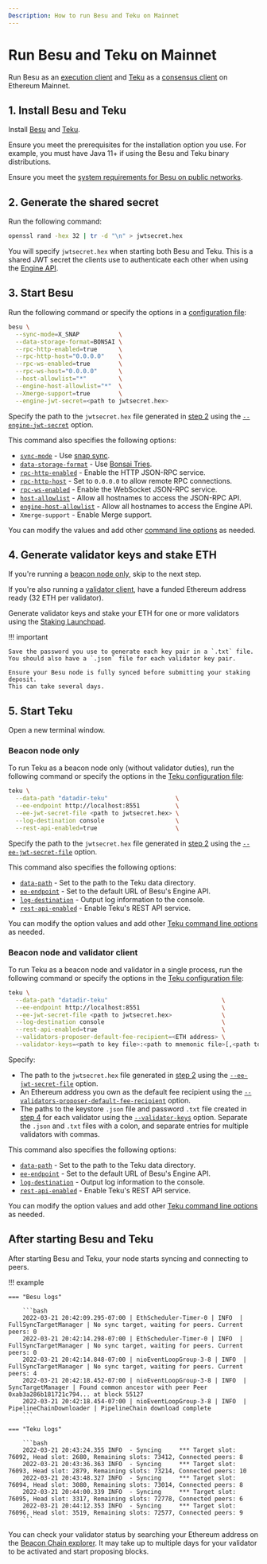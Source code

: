 ```yaml
---
Description: How to run Besu and Teku on Mainnet
---
```


# Run Besu and Teku on Mainnet

Run Besu as an [execution client](../concepts/the-merge.md#execution-clients) and
[Teku](https://docs.teku.consensys.net/en/stable/)
as a [consensus client](../concepts/the-merge.md#consensus-clients) on Ethereum Mainnet.

## 1. Install Besu and Teku

Install [Besu](../get-started/install/binary-distribution.md) and
[Teku](https://docs.teku.consensys.net/en/stable/HowTo/Get-Started/Installation-Options/Install-Binaries/).

Ensure you meet the prerequisites for the installation option you use.
For example, you must have Java 11+ if using the Besu and Teku binary distributions.

Ensure you meet the [system requirements for Besu on public networks](../get-started/system-requirements.md).

## 2. Generate the shared secret

Run the following command:

```bash
openssl rand -hex 32 | tr -d "\n" > jwtsecret.hex
```

You will specify `jwtsecret.hex` when starting both Besu and Teku.
This is a shared JWT secret the clients use to authenticate each other when using the
[Engine API](../how-to/use-engine-api.md).

## 3. Start Besu

Run the following command or specify the options in a [configuration file](../how-to/configuration-file.md):

```bash
besu \
  --sync-mode=X_SNAP           \
  --data-storage-format=BONSAI \
  --rpc-http-enabled=true      \
  --rpc-http-host="0.0.0.0"    \
  --rpc-ws-enabled=true        \
  --rpc-ws-host="0.0.0.0"      \
  --host-allowlist="*"         \
  --engine-host-allowlist="*"  \
  --Xmerge-support=true        \
  --engine-jwt-secret=<path to jwtsecret.hex>
```

Specify the path to the `jwtsecret.hex` file generated in [step 2](#2-generate-the-shared-secret) using the
[`--engine-jwt-secret`](../reference/cli/options.md#engine-jwt-secret) option.

This command also specifies the following options:

- [`sync-mode`](../reference/cli/options.md#sync-mode) - Use [snap sync](sync-node.md#snap-synchronization).
- [`data-storage-format`](../reference/cli/options.md#data-storage-format) - Use [Bonsai Tries](../../concepts/data-storage-formats.md#bonsai-tries).
- [`rpc-http-enabled`](../reference/cli/options.md#rpc-http-enabled) - Enable the HTTP JSON-RPC
  service.
- [`rpc-http-host`](../reference/cli/options.md#rpc-http-host) - Set to `0.0.0.0` to allow remote
  RPC connections.
- [`rpc-ws-enabled`](../reference/cli/options.md#rpc-ws-enabled) - Enable the WebSocket JSON-RPC
  service.
- [`host-allowlist`](../reference/cli/options.md#host-allowlist) - Allow all hostnames to access
  the JSON-RPC API.
- [`engine-host-allowlist`](../reference/cli/options.md#engine-host-allowlist) - Allow all
  hostnames to access the Engine API.
- `Xmerge-support` - Enable Merge support.

You can modify the values and add other [command line options](../reference/cli/options.md) as
needed.

## 4. Generate validator keys and stake ETH

If you're running a [beacon node only](#beacon-node-only), skip to the next step.

If you're also running a [validator client](#beacon-node-and-validator-client), have a funded
Ethereum address ready (32 ETH per validator).

Generate validator keys and stake your ETH for one or more validators using the
[Staking Launchpad](https://launchpad.ethereum.org/en/).

!!! important

    Save the password you use to generate each key pair in a `.txt` file.
    You should also have a `.json` file for each validator key pair.

    Ensure your Besu node is fully synced before submitting your staking deposit.
    This can take several days.

## 5. Start Teku

Open a new terminal window.

### Beacon node only

To run Teku as a beacon node only (without validator duties), run the following command or specify the
options in the [Teku configuration file]:

```bash
teku \
  --data-path "datadir-teku"                   \
  --ee-endpoint http://localhost:8551          \
  --ee-jwt-secret-file <path to jwtsecret.hex> \
  --log-destination console                    \
  --rest-api-enabled=true                      \
```

Specify the path to the `jwtsecret.hex` file generated in [step 2](#2-generate-the-shared-secret) using
the [`--ee-jwt-secret-file`](https://docs.teku.consensys.net/en/stable/Reference/CLI/CLI-Syntax/#ee-jwt-secret-file)
option.

This command also specifies the following options:

- [`data-path`](https://docs.teku.consensys.net/en/latest/Reference/CLI/CLI-Syntax/#data-base-path-data-path) -
  Set to the path to the Teku data directory.
- [`ee-endpoint`](https://docs.teku.consensys.net/en/latest/Reference/CLI/CLI-Syntax/#ee-endpoint) -
  Set to the default URL of Besu's Engine API.
- [`log-destination`](https://docs.teku.consensys.net/en/latest/Reference/CLI/CLI-Syntax/#log-destination) -
  Output log information to the console.
- [`rest-api-enabled`](https://docs.teku.consensys.net/en/latest/Reference/CLI/CLI-Syntax/#rest-api-enabled) -
  Enable Teku's REST API service.

You can modify the option values and add other [Teku command line options] as needed.

### Beacon node and validator client

To run Teku as a beacon node and validator in a single process, run the following command or specify
the options in the [Teku configuration file]:

```bash
teku \
  --data-path "datadir-teku"                                \
  --ee-endpoint http://localhost:8551                       \
  --ee-jwt-secret-file <path to jwtsecret.hex>              \
  --log-destination console                                 \
  --rest-api-enabled=true                                   \
  --validators-proposer-default-fee-recipient=<ETH address> \
  --validator-keys=<path to key file>:<path to mnemonic file>[,<path to key file>:<path to mnemonic file>,...] \
```

Specify:

- The path to the `jwtsecret.hex` file generated in [step 2](#2-generate-the-shared-secret) using the
  [`--ee-jwt-secret-file`](https://docs.teku.consensys.net/en/stable/Reference/CLI/CLI-Syntax/#ee-jwt-secret-file) option.
- An Ethereum address you own as the default fee recipient using the
  [`--validators-proposer-default-fee-recipient`](https://docs.teku.consensys.net/en/stable/Reference/CLI/CLI-Syntax/#validators-proposer-default-fee-recipient)
  option.
- The paths to the keystore `.json` file and password `.txt` file created in
  [step 4](#4-generate-validator-keys-and-stake-eth) for each validator using the
  [`--validator-keys`](https://docs.teku.consensys.net/en/stable/Reference/CLI/CLI-Syntax/#validator-keys) option.
  Separate the `.json` and `.txt` files with a colon, and separate entries for multiple validators with commas.

This command also specifies the following options:

- [`data-path`](https://docs.teku.consensys.net/en/latest/Reference/CLI/CLI-Syntax/#data-base-path-data-path) -
  Set to the path to the Teku data directory.
- [`ee-endpoint`](https://docs.teku.consensys.net/en/latest/Reference/CLI/CLI-Syntax/#ee-endpoint) -
  Set to the default URL of Besu's Engine API.
- [`log-destination`](https://docs.teku.consensys.net/en/latest/Reference/CLI/CLI-Syntax/#log-destination) -
  Output log information to the console.
- [`rest-api-enabled`](https://docs.teku.consensys.net/en/latest/Reference/CLI/CLI-Syntax/#rest-api-enabled) -
  Enable Teku's REST API service.

You can modify the option values and add other [Teku command line options] as needed.

## After starting Besu and Teku

After starting Besu and Teku, your node starts syncing and connecting to peers.

!!! example

    === "Besu logs"

        ```bash
        2022-03-21 20:42:09.295-07:00 | EthScheduler-Timer-0 | INFO  | FullSyncTargetManager | No sync target, waiting for peers. Current peers: 0
        2022-03-21 20:42:14.298-07:00 | EthScheduler-Timer-0 | INFO  | FullSyncTargetManager | No sync target, waiting for peers. Current peers: 0
        2022-03-21 20:42:14.848-07:00 | nioEventLoopGroup-3-8 | INFO  | FullSyncTargetManager | No sync target, waiting for peers. Current peers: 4
        2022-03-21 20:42:18.452-07:00 | nioEventLoopGroup-3-8 | INFO  | SyncTargetManager | Found common ancestor with peer Peer 0xab3a286b181721c794... at block 55127
        2022-03-21 20:42:18.454-07:00 | nioEventLoopGroup-3-8 | INFO  | PipelineChainDownloader | PipelineChain download complete
        ```

    === "Teku logs"

        ```bash
        2022-03-21 20:43:24.355 INFO  - Syncing     *** Target slot: 76092, Head slot: 2680, Remaining slots: 73412, Connected peers: 8
        2022-03-21 20:43:36.363 INFO  - Syncing     *** Target slot: 76093, Head slot: 2879, Remaining slots: 73214, Connected peers: 10
        2022-03-21 20:43:48.327 INFO  - Syncing     *** Target slot: 76094, Head slot: 3080, Remaining slots: 73014, Connected peers: 8
        2022-03-21 20:44:00.339 INFO  - Syncing     *** Target slot: 76095, Head slot: 3317, Remaining slots: 72778, Connected peers: 6
        2022-03-21 20:44:12.353 INFO  - Syncing     *** Target slot: 76096, Head slot: 3519, Remaining slots: 72577, Connected peers: 9
        ```

You can check your validator status by searching your Ethereum address on the [Beacon Chain explorer](https://beaconcha.in/).
It may take up to multiple days for your validator to be activated and start proposing blocks.

<!--links-->

[Teku configuration file]: https://docs.teku.consensys.net/en/latest/HowTo/Configure/Use-Configuration-File/
[Teku command line options]: https://docs.teku.consensys.net/en/latest/Reference/CLI/CLI-Syntax/
